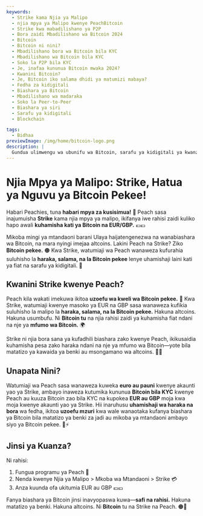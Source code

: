```yaml
---
keywords:
  - Strike kama Njia ya Malipo
  - njia mpya ya Malipo kwenye PeachBitcoin
  - Strike kwa mabadilishano ya P2P
  - Bora zaidi Mbadilishano wa Bitcoin 2024
  - Bitcoin
  - Bitcoin ni nini?
  - Mbadilishano bora wa Bitcoin bila KYC
  - Mbadilishano wa Bitcoin bila KYC
  - Soko la P2P bila KYC
  - Je, inafaa kununua Bitcoin mwaka 2024?
  - Kwanini Bitcoin?
  - Je, Bitcoin iko salama dhidi ya matumizi mabaya?
  - Fedha za kidigitali
  - Biashara ya Bitcoin
  - Mbadilishano wa madaraka
  - Soko la Peer-to-Peer
  - Biashara ya siri
  - Sarafu ya kidigitali
  - Blockchain

tags:
  - Bidhaa
previewImage: /img/home/bitcoin-logo.png
description: |
  Gundua ulimwengu wa ubunifu wa Bitcoin, sarafu ya kidigitali ya kwanza ambayo inaruhusu miamala salama na isiyo na madaraka kwenye mtandao wa kimataifa. Jifunze kuhusu mabadilishano bora zaidi ya Bitcoin bila KYC, masoko ya biashara ya peer-to-peer, na faida za miamala ya Bitcoin ya siri. Gundua kwanini Bitcoin inabakia kuwa uwekezaji wa thamani mwaka 2024 na jinsi inavyolinda dhidi ya matumizi mabaya.
---
```


# Njia Mpya ya Malipo: Strike, Hatua ya Nguvu ya Bitcoin Pekee!

Habari Peachies, tuna **habari mpya za kusisimua!** 🍑 Peach sasa inajumuisha **Strike** kama njia mpya ya malipo, ikifanya iwe rahisi zaidi kuliko hapo awali **kuhamisha kati ya Bitcoin na EUR/GBP.** 💶💷

Mikoba mingi ya mtandaoni barani Ulaya haijatengenezwa na wanabiashara wa Bitcoin, na mara nyingi imejaa altcoins. Lakini Peach na Strike? Ziko **Bitcoin pekee.** 🟠 Kwa Strike, watumiaji wa Peach wanaweza kufurahia suluhisho la **haraka, salama, na la Bitcoin pekee** lenye uhamishaji laini kati ya fiat na sarafu ya kidigitali. 💸

## Kwanini Strike kwenye Peach?

Peach kila wakati imekuwa ikitoa **uzoefu wa kweli wa Bitcoin pekee.** 🧡 Kwa Strike, watumiaji kwenye masoko ya EUR na GBP sasa wanaweza kufikia suluhisho la malipo la **haraka, salama, na la Bitcoin pekee.** Hakuna altcoins. Hakuna usumbufu. Ni **Bitcoin tu** na njia rahisi zaidi ya kuhamisha fiat ndani na nje ya **mfumo wa Bitcoin.** 🌍

Strike ni njia bora sana ya kufadhili biashara zako kwenye Peach, ikikusaidia kuhamisha pesa zako haraka ndani na nje ya mfumo wa Bitcoin—yote bila matatizo ya kawaida ya benki au msongamano wa altcoins. 🏦🚫

## Unapata Nini?

Watumiaji wa Peach sasa wanaweza kuweka **euro au pauni** kwenye akaunti yao ya Strike, ambayo inaweza kutumika kununua **Bitcoin bila KYC** kwenye Peach au kuuza Bitcoin zao bila KYC na kupokea **EUR au GBP** moja kwa moja kwenye akaunti yao ya Strike. Hii inaruhusu **uhamishaji wa haraka na bora** wa fedha, ikitoa **uzoefu mzuri** kwa wale wanaotaka kufanya biashara ya Bitcoin bila matatizo ya benki za jadi au mikoba ya mtandaoni ambayo siyo ya Bitcoin pekee. 💱⚡

## Jinsi ya Kuanza?

Ni rahisi:

1) Fungua programu ya Peach 📱
2) Nenda kwenye Njia ya Malipo > Mkoba wa Mtandaoni > Strike 💳
3) Anza kuunda ofa ukitumia EUR au GBP 💶💷

Fanya biashara ya Bitcoin jinsi inavyopaswa kuwa—**safi na rahisi.** Hakuna matatizo ya benki. Hakuna altcoins. Ni **Bitcoin** tu na Strike na Peach. 🟠🚀
